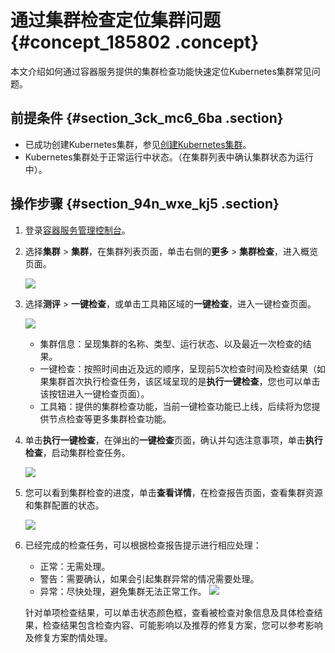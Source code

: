 # 通过集群检查定位集群问题 {#concept_185802 .concept}

本文介绍如何通过容器服务提供的集群检查功能快速定位Kubernetes集群常见问题。

## 前提条件 {#section_3ck_mc6_6ba .section}

-   已成功创建Kubernetes集群，参见[创建Kubernetes集群](../../../../intl.zh-CN/用户指南/Kubernetes集群/集群管理/创建Kubernetes集群.md#)。
-   Kubernetes集群处于正常运行中状态。（在集群列表中确认集群状态为运行中）。

## 操作步骤 {#section_94n_wxe_kj5 .section}

1.  登录[容器服务管理控制台](https://cs.console.aliyun.com/)。
2.  选择**集群** \> **集群**，在集群列表页面，单击右侧的**更多** \> **集群检查**，进入概览页面。

    ![](http://static-aliyun-doc.oss-cn-hangzhou.aliyuncs.com/assets/img/159904/155736559544808_zh-CN.png)

3.  选择**测评** \> **一键检查**，或单击工具箱区域的**一键检查**，进入一键检查页面。

    ![](http://static-aliyun-doc.oss-cn-hangzhou.aliyuncs.com/assets/img/159904/155736559544809_zh-CN.png)

    -   集群信息：呈现集群的名称、类型、运行状态、以及最近一次检查的结果。
    -   一键检查：按照时间由近及远的顺序，呈现前5次检查时间及检查结果（如果集群首次执行检查任务，该区域呈现的是**执行一键检查**，您也可以单击该按钮进入一键检查页面）。
    -   工具箱：提供的集群检查功能，当前一键检查功能已上线，后续将为您提供节点检查等更多集群检查功能。
4.  单击**执行一键检查**，在弹出的**一键检查**页面，确认并勾选注意事项，单击**执行检查**，启动集群检查任务。

    ![](http://static-aliyun-doc.oss-cn-hangzhou.aliyuncs.com/assets/img/159904/155736559544812_zh-CN.png)

5.  您可以看到集群检查的进度，单击**查看详情**，在检查报告页面，查看集群资源和集群配置的状态。

    ![](http://static-aliyun-doc.oss-cn-hangzhou.aliyuncs.com/assets/img/159904/155736559544813_zh-CN.png)

6.  已经完成的检查任务，可以根据检查报告提示进行相应处理：

    -   正常：无需处理。
    -   警告：需要确认，如果会引起集群异常的情况需要处理。
    -   异常：尽快处理，避免集群无法正常工作。
    ![](http://static-aliyun-doc.oss-cn-hangzhou.aliyuncs.com/assets/img/159904/155736559544815_zh-CN.png)

    针对单项检查结果，可以单击状态颜色框，查看被检查对象信息及具体检查结果，检查结果包含检查内容、可能影响以及推荐的修复方案，您可以参考影响及修复方案酌情处理。


